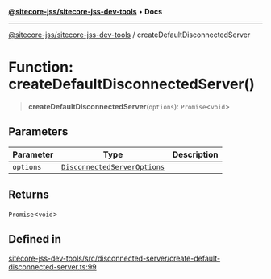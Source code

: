 [**@sitecore-jss/sitecore-jss-dev-tools**](../README.md) • **Docs**

***

[@sitecore-jss/sitecore-jss-dev-tools](../README.md) / createDefaultDisconnectedServer

# Function: createDefaultDisconnectedServer()

> **createDefaultDisconnectedServer**(`options`): `Promise`\<`void`\>

## Parameters

| Parameter | Type | Description |
| ------ | ------ | ------ |
| `options` | [`DisconnectedServerOptions`](../interfaces/DisconnectedServerOptions.md) |  |

## Returns

`Promise`\<`void`\>

## Defined in

[sitecore-jss-dev-tools/src/disconnected-server/create-default-disconnected-server.ts:99](https://github.com/Sitecore/jss/blob/af24dc733f2da542fbd685fe19113cb44a99f6ba/packages/sitecore-jss-dev-tools/src/disconnected-server/create-default-disconnected-server.ts#L99)
